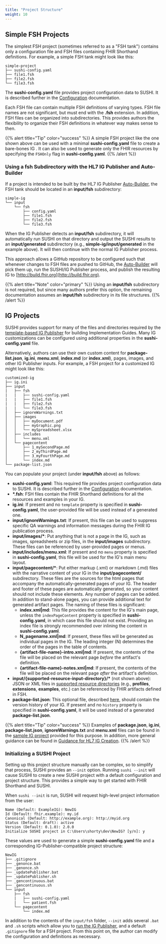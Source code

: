 ```yaml
---
title: "Project Structure"
weight: 10
---
```


## Simple FSH Projects

The simplest FSH project (sometimes referred to as a "FSH tank") contains only a configuration file and FSH files containing FHIR Shorthand definitions. For example, a simple FSH tank might look like this:

```text
simple-project
├── sushi-config.yaml
├── file1.fsh
├── file2.fsh
└── file3.fsh
```

The **sushi-config.yaml** file provides project configuration data to SUSHI. It is described further in the [Configuration](/docs/sushi/configuration/) documentation.

Each FSH file can contain multiple FSH definitions of varying types. FSH file names are not significant, but must end with the **.fsh** extension. In addition, FSH files can be organized into subdirectories. This provides authors the flexibility to organize their FSH definitions in whatever way makes sense to then.

{{% alert title="Tip" color="success" %}}
A simple FSH project like the one shown above can be used with a minimal **sushi-config.yaml** file to create a bare-bones IG . It can also be used to generate only the FHIR resources by specifying the `FSHOnly` flag in **sushi-config.yaml**.
{{% /alert %}}

### Using a fsh Subdirectory with the HL7 IG Publisher and Auto-Builder

If a project is intended to be built by the HL7 IG Publisher [Auto-Builder](https://github.com/FHIR/auto-ig-builder/blob/master/README.md), the FSH tank should be located in an **input/fsh** subdirectory:

```text
simple-ig
└── input
    └── fsh
        ├── config.yaml
        ├── file1.fsh
        ├── file2.fsh
        └── file3.fsh
```

When the IG Publisher detects an **input/fsh** subdirectory, it will automatically run SUSHI on that directory and output the SUSHI results to an **input/generated** subdirectory (e.g., **simple-ig/input/generated** in the example above). It will then continue with the normal IG Publisher process.

This approach allows a GitHub repository to be configured such that whenever changes to FSH files are pushed to GitHub, the [Auto-Builder](https://github.com/FHIR/auto-ig-builder/blob/master/README.md) will pick them up, run the SUSHI/IG Publisher process, and publish the resulting IG to [http://build.fhir.org](http://build.fhir.org).

{{% alert title="Note" color="primary" %}}
Using an **input/fsh** subdirectory is not required, but since many authors prefer this option, the remaining documentation assumes an **input/fsh** subdirectory in its file structures.
{{% /alert %}}

## IG Projects

SUSHI provides support for many of the files and directories required by the [template-based IG Publisher](https://build.fhir.org/ig/FHIR/ig-guidance/) for building Implementation Guides. Many IG customizations can be configured using additional properties in the **sushi-config.yaml** file.

Alternatively, authors can use their own custom content for **package-list.json**, **ig.ini**, **menu.xml**, **index.md** (or **index.xml**), pages, images, and other IG Publisher inputs.  For example, a FSH project for a customized IG might look like this:

```text
customized-ig
├── ig.ini
├── input
|   ├── fsh
|   |   ├── sushi-config.yaml
|   |   ├── file1.fsh
|   |   ├── file2.fsh
|   |   └── file3.fsh
│   ├── ignoreWarnings.txt
│   ├── images
│   │   ├── myDocument.pdf
│   │   ├── myGraphic.png
│   │   └── mySpreadsheet.xlsx
│   ├── includes
│   │   └── menu.xml
│   └── pagecontent
│       ├── 1_mySecondPage.md
│       ├── 2_myThirdPage.md
│       ├── 3_myFourthPage.md
│       └── index.md
└── package-list.json
```

You can populate your project (under **input/fsh** above) as follows:

* **sushi-config.yaml**: This required file provides project configuration data to SUSHI. It is described further in the [Configuration](/docs/sushi/configuration/) documentation.
* **\*.fsh**: FSH files contain the FHIR Shorthand definitions for all the resources and examples in your IG.
* **ig.ini**: If present and no `template` property is specified in **sushi-config.yaml**, the user-provided file will be used instead of a generated one.
* **input/ignoreWarnings.txt**: If present, this file can be used to suppress specific QA warnings and information messages during the FHIR IG publication process.
* **input/images/\***: Put anything that is not a page in the IG, such as images, spreadsheets or zip files, in the **input/images** subdirectory. These files can be referenced by user-provided pages or menus.
* **input/includes/menu.xml**: If present and no `menu` property is specified in **sushi-config.yaml**, this file will be used for the IG's main menu layout.
* **input/pagecontent/\***: Put either markup (.xml) or markdown (.md) files with the narrative content of your IG in the **input/pagecontent/** subdirectory. These files are the sources for the html pages that accompany the automatically-generated pages of your IG. The header and footer of these pages are automatically generated, so your content should not include these elements. Any number of pages can be added. In addition to stand-alone pages, you can provide additional text for generated artifact pages. The naming of these files is significant:
  * **index.xml\|md**: This file provides the content for the IG's main page, unless the `indexPageContent` property is specified in **sushi-config.yaml**, in which case this file should not exist. Providing an index file is strongly recommended over inlining the content in **sushi-config.yaml**.
  * **N\_pagename.xml\|md**: If present, these files will be generated as individual pages in the IG. The leading integer (N) determines the order of the pages in the table of contents.
  * **{artifact-file-name}-intro.xml\|md**: If present, the contents of the file will be placed on the relevant page _before_ the artifact's definition.
  * **{artifact-file-name}-notes.xml\|md**: If present, the contents of the file will be placed on the relevant page _after_ the artifact's definition.
* **input/{supported-resource-input-directory}/\*** (not shown above): JSON or XML files in [supported resource directories](https://build.fhir.org/ig/FHIR/ig-guidance/using-templates.html#root.input) (e.g., **profiles**, **extensions**, **examples**, etc.) can be referenced by FHIR artifacts defined in FSH.
* **package-list.json**: This optional file, described [here](https://confluence.hl7.org/display/FHIR/FHIR+IG+PackageList+doco), should contain the version history of your IG. If present and no `history` property is specified in **sushi-config.yaml**, it will be used instead of a generated **package-list.json**.

{{% alert title="Tip" color="success" %}}
Examples of **package.json**, **ig.ini**, **package-list.json**, **ignoreWarnings.txt** and **menu.xml** files can be found in the [sample IG project](https://github.com/FHIR/sample-ig) provided for this purpose. In addition, more general guidance can be found in [Guidance for HL7 IG Creation](https://build.fhir.org/ig/FHIR/ig-guidance/).
{{% /alert %}}

### Initializing a SUSHI Project
Setting up this project structure manually can be complex, so to simplify that process, SUSHI provides an `--init` option. Running `sushi --init` will cause SUSHI to create a new SUSHI project with a default configuration and project structure. This provides a simple way to get started with FHIR Shorthand and SUSHI.

When `sushi --init` is run, SUSHI will request high-level project information from the user:
```text
Name (Default: ExampleIG): NewIG
Id (Default: fhir.example): my.id
Canonical (Default: http://example.org): http://myid.org
Status (Default: draft): active
Version (Default: 0.1.0): 2.0.0
Initialize SUSHI project in C:\Users\shorty\dev\NewIG? [y/n]: y
```
These values are used to generate a simple **sushi-config.yaml** file and a corresponding IG-Publisher-compatible project structure:
```text
NewIG
├── .gitignore
├── _genonce.bat     
├── _genonce.sh           
├── _updatePublisher.bat  
├── _updatePublisher.sh 
├── _gencontinuous.bat 
├── _gencontinuous.sh
└── input
    ├── fsh
    |   ├── sushi-config.yaml
    |   └── patient.fsh
    └── pagecontent
        └── index.md    
```
In addition to the contents of the `input/fsh` folder, `--init` adds several `.bat` and `.sh` scripts which allow you to [run the IG Publisher](/docs/sushi/running/#downloading-the-ig-publisher), and a default `.gitignore` file for a FSH project. From this point on, the author can modify the configuration and definitions as necessary.

